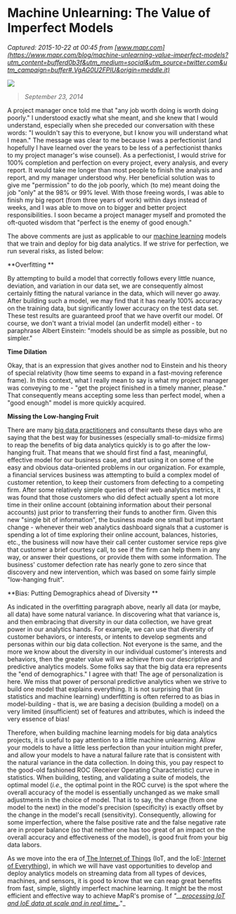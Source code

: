 # Machine Unlearning: The Value of Imperfect Models

_Captured: 2015-10-22 at 00:45 from [www.mapr.com](https://www.mapr.com/blog/machine-unlearning-value-imperfect-models?utm_content=bufferd0b3f&utm_medium=social&utm_source=twitter.com&utm_campaign=buffer#.VgAG0U2FPIU&origin=meddle.it)_

![](https://www.mapr.com/sites/default/files/styles/320x218/public/plot_graph.jpg?itok=Qoa8O2Av)

> _September 23, 2014_

A project manager once told me that "any job worth doing is worth doing poorly." I understood exactly what she meant, and she knew that I would understand, especially when she preceded our conversation with these words: "I wouldn't say this to everyone, but I know you will understand what I mean." The message was clear to me because I was a perfectionist (and hopefully I have learned over the years to be less of a perfectionist thanks to my project manager's wise counsel). As a perfectionist, I would strive for 100% completion and perfection on every project, every analysis, and every report. It would take me longer than most people to finish the analysis and report, and my manager understood why. Her beneficial solution was to give me "permission" to do the job poorly, which (to me) meant doing the job "only" at the 98% or 99% level. With those freeing words, I was able to finish my big report (from three years of work) within days instead of weeks, and I was able to move on to bigger and better project responsibilities. I soon became a project manager myself and promoted the oft-quoted wisdom that "perfect is the enemy of good enough."

The above comments are just as applicable to our [machine learning](https://www.mapr.com/practical-machine-learning) models that we train and deploy for big data analytics. If we strive for perfection, we run several risks, as listed below:

**Overfitting **

By attempting to build a model that correctly follows every little nuance, deviation, and variation in our data set, we are consequently almost certainly fitting the natural variance in the data, which will never go away. After building such a model, we may find that it has nearly 100% accuracy on the training data, but significantly lower accuracy on the test data set. These test results are guaranteed proof that we have overfit our model. Of course, we don't want a trivial model (an underfit model) either - to paraphrase Albert Einstein: "models should be as simple as possible, but no simpler."

**Time Dilation**

Okay, that is an expression that gives another nod to Einstein and his theory of special relativity (how time seems to expand in a fast-moving reference frame). In this context, what I really mean to say is what my project manager was conveying to me - "get the project finished in a timely manner, please." That consequently means accepting some less than perfect model, when a "good enough" model is more quickly acquired.

**Missing the Low-hanging Fruit**

There are many [big data practitioners](https://www.mapr.com/blog/raising-standard-big-data-analytics-profession) and consultants these days who are saying that the best way for businesses (especially small-to-midsize firms) to reap the benefits of big data analytics quickly is to go after the low-hanging fruit. That means that we should first find a fast, meaningful, effective model for our business case, and start using it on some of the easy and obvious data-oriented problems in our organization. For example, a financial services business was attempting to build a complex model of customer retention, to keep their customers from defecting to a competing firm. After some relatively simple queries of their web analytics metrics, it was found that those customers who did defect actually spent a lot more time in their online account (obtaining information about their personal accounts) just prior to transferring their funds to another firm. Given this new "single bit of information", the business made one small but important change - whenever their web analytics dashboard signals that a customer is spending a lot of time exploring their online account, balances, histories, etc., the business will now have their call center customer service reps give that customer a brief courtesy call, to see if the firm can help them in any way, or answer their questions, or provide them with some information. The business' customer defection rate has nearly gone to zero since that discovery and new intervention, which was based on some fairly simple "low-hanging fruit".

**Bias: Putting Demographics ahead of Diversity **

As indicated in the overfitting paragraph above, nearly all data (or maybe, all data) have some natural variance. In discovering what that variance is, and then embracing that diversity in our data collection, we have great power in our analytics hands. For example, we can use that diversity of customer behaviors, or interests, or intents to develop segments and personas within our big data collection. Not everyone is the same, and the more we know about the diversity in our individual customer's interests and behaviors, then the greater value will we achieve from our descriptive and predictive analytics models. Some folks say that the big data era represents the "end of demographics." I agree with that! The age of personalization is here. We miss that power of personal predictive analytics when we strive to build one model that explains everything. It is not surprising that (in statistics and machine learning) underfitting is often referred to as bias in model-building - that is, we are basing a decision (building a model) on a very limited (insufficient) set of features and attributes, which is indeed the very essence of bias!

Therefore, when building machine learning models for big data analytics projects, it is useful to pay attention to a little machine unlearning. Allow your models to have a little less perfection than your intuition might prefer, and allow your models to have a natural failure rate that is consistent with the natural variance in the data collection. In doing this, you pay respect to the good-old fashioned ROC (Receiver Operating Characteristic) curve in statistics. When building, testing, and validating a suite of models, the optimal model (_i.e.,_ the optimal point in the ROC curve) is the spot where the overall accuracy of the model is essentially unchanged as we make small adjustments in the choice of model. That is to say, the change (from one model to the next) in the model's precision (specificity) is exactly offset by the change in the model's recall (sensitivity). Consequently, allowing for some imperfection, where the false positive rate and the false negative rate are in proper balance (so that neither one has too great of an impact on the overall accuracy and effectiveness of the model), is good fruit from your big data labors.

As we move into the era of[ The Internet of Things](https://www.mapr.com/solutions/enterprise/internet-of-things) (IoT, and the IoE:[ Internet of Everything](https://www.mapr.com/blog/qualcomm-and-mapr-accelerating-innovation-internet-everything)), in which we will have vast opportunities to develop and deploy analytics models on streaming data from all types of devices, machines, and sensors, it is good to know that we can reap great benefits from fast, simple, slightly imperfect machine learning. It might be the most efficient and effective way to achieve MapR's promise of _"__[processing IoT and IoE data at scale and in real time_](https://www.mapr.com/blog/qualcomm-and-mapr-accelerating-innovation-internet-everything)_."_
